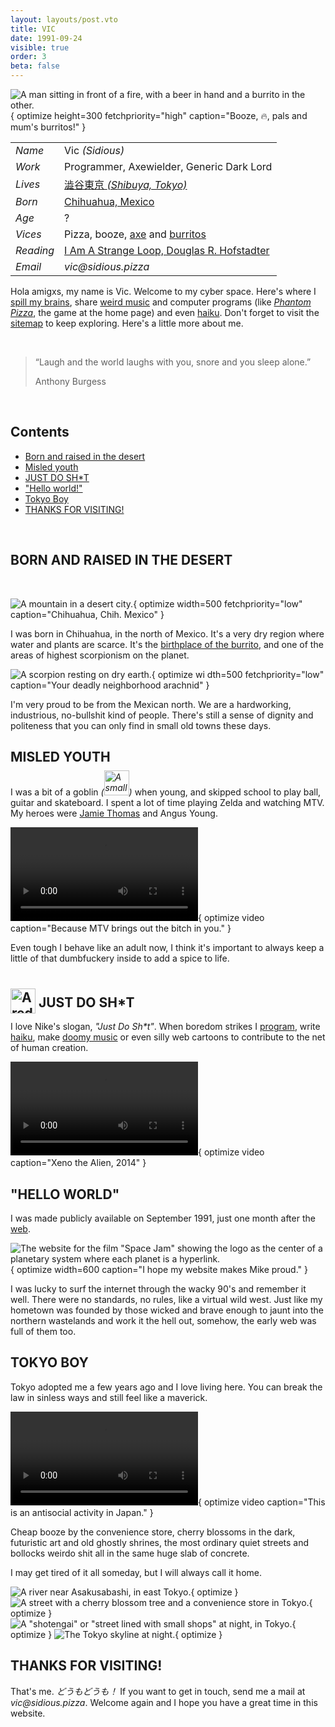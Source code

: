```yaml
---
layout: layouts/post.vto
title: VIC
date: 1991-09-24
visible: true
order: 3
beta: false
---
```


<style>
.vic-pic {
  margin: 10px;
}
</style>

<script inline src="/_esnext/vicsage.js"></script>
<script inline src="/_esnext/lazyvideos.js"></script>

<div class="info">

![A man sitting in front of a fire, with a beer in hand and a burrito in the other.](/assets/images/vic.webp){ optimize height=300 fetchpriority="high" caption="Booze, 🔥, pals and mum's burritos!" }

<article>

|           |                                                                                                 |
| --------- | ----------------------------------------------------------------------------------------------- |
| _Name_    | Vic _(Sidious)_                                                                                 |
| _Work_    | Programmer, Axewielder, Generic Dark Lord                                                       |
| _Lives_   | [澁谷東京 <em>(Shibuya, Tokyo)</em>](https://goo.gl/maps/1YfuGi5HYgRpBjN7A)                     |
| _Born_    | [Chihuahua, Mexico](https://goo.gl/maps/Ja9LxnZ6kosdRa586)                                      |
| _Age_     | <span id="age">?</span>                                                                         |
| _Vices_   | Pizza, booze, [axe](https://youtu.be/en7EKL1pX5w) and [burritos](https://youtu.be/YZRtE9I5w7k)  |
| _Reading_ | [I Am A Strange Loop, Douglas R. Hofstadter](https://en.wikipedia.org/wiki/I_Am_a_Strange_Loop) |
| _Email_   | _vic‎@‎sidious.pizza_                                                                           |

</article>
</div>

Hola amigxs, my name is Vic. Welcome to my cyber space. Here's where I
[spill my brains](/weblog), share [weird music](/swims) and computer programs
(like [_Phantom Pizza_](/phantompizza), the game at the home page) and even
[haiku](/kaminari-no-ura). Don't forget to visit the [sitemap](/sitemap) to keep
exploring. Here's a little more about me.

<br>

> “Laugh and the world laughs with you, snore and you sleep alone.” <p class="quote-author">Anthony
> Burgess</p>

<br>

<section class="contents">

## Contents

- [Born and raised in the desert](#born-and-raised)
- [Misled youth](#misled-youth)
- [JUST DO SH\*T](#just-do-shit)
- ["Hello world!"](#hello-world)
- [Tokyo Boy](#tokyo-boy)
- [THANKS FOR VISITING!](#thanks-for-visiting)

</section>

<br>

<a name="born-and-raised"></a>

## BORN AND RAISED IN THE DESERT

<br>

![A mountain in a desert city.](/assets/images/chihuahua.webp){ optimize width=500 fetchpriority="low" caption="Chihuahua, Chih. Mexico" }

I was born in Chihuahua, in the north of Mexico. It's a very dry region where
water and plants are scarce. It's the
[birthplace of the burrito](https://en.wikipedia.org/wiki/Burrito#:~:text=Burritos%20are%20a%20traditional%20food%20of%20Ciudad%20Ju%C3%A1rez%2C%20a%20city%20bordering%20El%20Paso%2C%20Texas%2C%20in%20the%20northern%20Mexican%20state%20of%20Chihuahua%2C%20where%20people%20buy%20them%20at%20restaurants%20and%20roadside%20stands.%20Northern%20Mexican%20border%20towns%20like%20Villa%20Ahumada%20have%20an%20established%20reputation%20for%20serving%20burritos.),
and one of the areas of highest scorpionism on the planet.

![A scorpion resting on dry earth.](/assets/images/scorpionism.webp){ optimize wi dth=500 fetchpriority="low" caption="Your deadly neighborhood arachnid" }

I'm very proud to be from the Mexican north. We are a hardworking, industrious,
no-bullshit kind of people. There's still a sense of dignity and politeness that
you can only find in small old towns these days.

<a name="misled-youth"></a>

## MISLED YOUTH

I was a bit of a goblin
_(<img loading="lazy" alt="A small Shiba Inu dog, looking sad, smoking a cigarette and with a bottle of Corona beer resting in front of it" src="/assets/images/goblin.webp" width=40 height=40 style="display: inline-block; margin: -0.5rem 0;" />)_
when young, and skipped school to play ball, guitar and skateboard. I spent a
lot of time playing Zelda and watching MTV. My heroes were
[Jamie Thomas](https://www.youtube.com/watch?v=452Oxqm4E3Y) and Angus Young.

![A man playing wearing a schoolboy's uniform, playing guitar agitatedly](/assets/movies/angus.mp4){ optimize video caption="Because MTV brings out the bitch in you." }

Even tough I behave like an adult now, I think it's important to always keep a
little of that dumbfuckery inside to add a spice to life.

[//]: <> (Growing up in the dawn of internet age was special. I was the first kid in my family to make friends out of a computer, and network with people around the world. I got to be one of the admins of a Pokémon forum.)

<a name="just-do-shit"></a>

## <img loading="lazy" alt="A red swoosh symbol" width=40 height=40 style="transform: translateY(10px); filter: var(--venom-filter)" src="/assets/images/swoosh.webp" /> JUST DO SH\*T

I love Nike's slogan, _"Just Do Sh\*t"_. When boredom strikes I
[program](https://github.com/sidiousvic), write [haiku](/kaminari-no-ura), make
[doomy music](/swims) or even silly web cartoons to contribute to the net of
human creation.

![A cartoon extraterrestrial being surfing a wave in on an island beach.](/assets/movies/surfing-with-the-alien.mp4){ optimize video caption="Xeno the Alien, 2014" }

<!-- <a name="hello-world"></a> -->

## "HELLO WORLD"

I was made publicly available on September 1991, just one month after the [web](https://en.wikipedia.org/wiki/World_Wide_Web#History:~:text=The%20technology%20was%20released%20outside%20CERN%20to%20other%20research%20institutions%20starting%20in%20January%201991%2C%20and%20then%20to%20the%20whole%20Internet%20on%2023%20August%201991.).

![The website for the film "Space Jam" showing the logo as the center of a planetary system where each planet is a hyperlink.](/assets/images/spacejam-website.webp){ optimize width=600 caption="I hope my website makes Mike proud." }

I was lucky to surf the internet through the wacky 90's and remember it well. There were no standards, no rules, like a virtual wild west. Just like my hometown was founded by those wicked and brave enough to jaunt into the northern wastelands and work it the hell out, somehow, the early web was full of them too.

<a name="tokyo-boy"></a>

## TOKYO BOY

Tokyo adopted me a few years ago and I love living here. You can break the law
in sinless ways and still feel like a maverick.

![The author of this website ollying over an old detergent bottle on a Tokyo street.](/assets/movies/vic-skating-tokyo.mp4){ optimize video caption="This is an antisocial activity in Japan." }

Cheap booze by the convenience store, cherry blossoms in the dark, futuristic
art and old ghostly shrines, the most ordinary quiet streets and bollocks weirdo
shit all in the same huge slab of concrete.

I may get tired of it all someday, but I will always call it home.

<div class="picture-grid">

![A river near Asakusabashi, in east Tokyo.](/assets/images/tokyo.gif){ optimize }
![A street with a cherry blossom tree and a convenience store in Tokyo.](/assets/images/cherry-blossoms-at-nite.gif){ optimize }
![A "shotengai" or "street lined with small shops" at night, in Tokyo.](/assets/images/apa-hotel-blues.gif){ optimize }
![The Tokyo skyline at night.](/assets/images/skyline-tokyo.gif){ optimize }

</div>

<a name="thanks-for-visiting"></a>

## THANKS FOR VISITING!

That's me. _どうもどうも！_ If you want to get in touch, send me a mail at
_vic‎@‎sidious.pizza_. Welcome again and I hope you have a great time in this
website.

<br>
<br>
